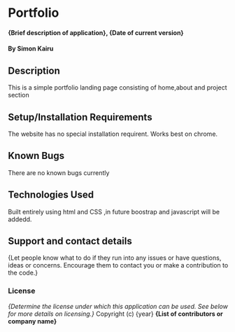 # Portfolio
#### {Brief description of application}, {Date of current version}
#### By Simon Kairu
## Description
This is a simple portfolio landing page consisting of home,about and project section

## Setup/Installation Requirements
The website has no special installation requirent.
Works best on chrome.
## Known Bugs
There are no known bugs currently
## Technologies Used
Built entirely using html and CSS ,in future boostrap and javascript will be addedd.
## Support and contact details
{Let people know what to do if they run into any issues or have questions, ideas or concerns.  Encourage them to contact you or make a contribution to the code.}
### License
*{Determine the license under which this application can be used.  See below for more details on licensing.}*
Copyright (c) {year} **{List of contributors or company name}**